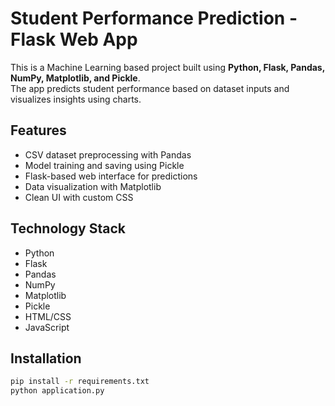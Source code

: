 # Student Performance Prediction - Flask Web App

This is a Machine Learning based project built using **Python, Flask, Pandas, NumPy, Matplotlib, and Pickle**.  
The app predicts student performance based on dataset inputs and visualizes insights using charts.  

## Features
- CSV dataset preprocessing with Pandas
- Model training and saving using Pickle
- Flask-based web interface for predictions
- Data visualization with Matplotlib
- Clean UI with custom CSS

## Technology Stack
- Python
- Flask
- Pandas
- NumPy
- Matplotlib
- Pickle
- HTML/CSS
- JavaScript

## Installation
```bash
pip install -r requirements.txt
python application.py

